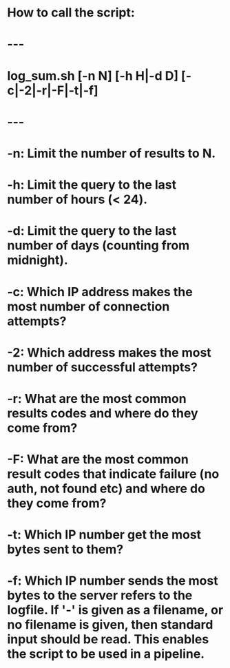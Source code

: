 # How to call the script:
# ---
# log_sum.sh [-n N] [-h H|-d D] [-c|-2|-r|-F|-t|-f] <filename>
# ---
# -n: Limit the number of results to N.
# -h: Limit the query to the last number of hours (< 24).
# -d: Limit the query to the last number of days (counting from midnight).
# -c: Which IP address makes the most number of connection attempts?
# -2: Which address makes the most number of successful attempts?
# -r: What are the most common results codes and where do they come from?
# -F: What are the most common result codes that indicate failure (no auth, not found etc) and where do they come from?
# -t: Which IP number get the most bytes sent to them?
# -f: Which IP number sends the most bytes to the server <filename> refers to the logfile. If '-' is given as a filename, or no filename is given, then standard input should be read. This enables the script to be used in a pipeline.

